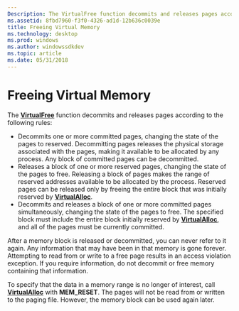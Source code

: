 ```yaml
---
Description: The VirtualFree function decommits and releases pages according to the following rules.
ms.assetid: 8fbd7960-f3f0-4326-ad1d-12b636c0039e
title: Freeing Virtual Memory
ms.technology: desktop
ms.prod: windows
ms.author: windowssdkdev
ms.topic: article
ms.date: 05/31/2018
---
```


# Freeing Virtual Memory

The [**VirtualFree**](https://msdn.microsoft.com/en-us/library/Aa366892(v=VS.85).aspx) function decommits and releases pages according to the following rules:

-   Decommits one or more committed pages, changing the state of the pages to reserved. Decommitting pages releases the physical storage associated with the pages, making it available to be allocated by any process. Any block of committed pages can be decommitted.
-   Releases a block of one or more reserved pages, changing the state of the pages to free. Releasing a block of pages makes the range of reserved addresses available to be allocated by the process. Reserved pages can be released only by freeing the entire block that was initially reserved by [**VirtualAlloc**](https://msdn.microsoft.com/en-us/library/Aa366887(v=VS.85).aspx).
-   Decommits and releases a block of one or more committed pages simultaneously, changing the state of the pages to free. The specified block must include the entire block initially reserved by [**VirtualAlloc**](https://msdn.microsoft.com/en-us/library/Aa366887(v=VS.85).aspx), and all of the pages must be currently committed.

After a memory block is released or decommitted, you can never refer to it again. Any information that may have been in that memory is gone forever. Attempting to read from or write to a free page results in an access violation exception. If you require information, do not decommit or free memory containing that information.

To specify that the data in a memory range is no longer of interest, call [**VirtualAlloc**](https://msdn.microsoft.com/en-us/library/Aa366887(v=VS.85).aspx) with **MEM\_RESET**. The pages will not be read from or written to the paging file. However, the memory block can be used again later.

 

 



